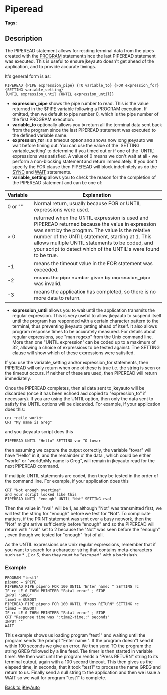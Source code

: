 # Piperead

<PageHeader />

**Tags:**
<badge text='program profiling' vertical='middle' />

## Description

The PIPEREAD statement allows for reading terminal data from the pipes created with the [PROGRAM](./../program) statement since the last PIPEREAD statement was executed. This is useful to ensure jkeyauto doesn't get ahead of the application, and to provide accurate timings.

It's general form is as:

```
PIPEREAD {PIPE expression_pipe} {TO variable_to} {FOR expression_for} {SETTING variable_setting}
{UNTIL expression_until {UNTIL expression_until}}
```

- **expression\_pipe** shows the pipe number to read. This is the value returned in the $PIPE variable following a PROGRAM execution. If omitted, then we default to pipe number 0, which is the pipe number of the first PROGRAM execution.
- **variable\_to** optionally allows you to return all the terminal data sent back from the program since the last PIPEREAD statement was executed to the defined variable name.
- **expression\_for** is a timeout option and shows how long jkeyauto will wait before timing out. You can use the value of the 'SETTING variable\_setting' to determine if you timed out or if one of the 'UNTIL' expressions was satisfied. A value of 0 means we don't wait at all - we perform a non-blocking statement and return immediately. If you don't specify the FOR clause then PIPEREAD will block indefinitely as do the [SYNC](./../sync) and [WAIT](./../wait) statements.
- **variable\_setting** allows you to check the reason for the completion of the PIPEREAD statement and can be one of:

| Variable  | Explanation |
| --- | --- |
| 0 or "" | Normal return, usually because FOR or UNTIL expressions were used. |
| &gt; 0 | returned when the UNTIL expression is used and PIPEREAD returned because the value in expression was sent by the program. The value is the relative number of the UNTIL statement, starting at 1. This allows multiple UNTIL statements to be coded, and your script to detect which of the UNTIL's were found to be true. |
| -1 | means the timeout value in the FOR statement was exceeded. |
| -2 | means the pipe number given by expression\_pipe was invalid. |
| -3 | means the application has completed, so there is no more data to return. |

- **expression\_until** allows you to wait until the application transmits the regular expression. This is very useful to allow jkeyauto to suspend itself until the program has responded with a certain character pattern to the terminal, thus preventing jkeyauto getting ahead of itself. It also allows program response times to be accurately measured. For details about regular expressions, see "man regexp" from the Unix command line. More than one "UNTIL expression" can be coded up to a maximum of 32, allowing a choice of expressions
to be tested against. The SETTING clause will show which of these expressions were satisifed.

If you use the variable\_setting and/or expression\_for statements, then PIPEREAD will only return when one of these is true i.e. the string is seen or the timeout occurs. If neither of these are used, then PIPEREAD will return immediately.

Once the PIPEREAD completes, then all data sent to jkeyauto will be discarded (once it has been echoed and copied to "expression\_to" if necessary). If you are using the UNTIL option, then only the data sent to satisfy the UNTIL options will be discarded. For example, if your application does this:

```
CRT "Hello world"
CRT "My name is Greg"
```

and you jkeyauto script does this

```
PIPEREAD UNTIL "Hello" SETTING var TO tovar
```

then assuming we capture the output correctly, the variable "tovar" will have "Hello" in it, and the remainder of the data , which could be either "world" or "world\nMy name is Greg", will remain in jkeyauto read for the next PIPEREAD command.

If multiple UNTIL statements are coded, then they be tested in the order of the command line. For example, if your application does this

```
CRT "Not enough overtime"
and your script looked like this
PIPEREAD UNTIL "enough" UNTIL "Not" SETTING rval
```

Then the value in "rval" will be 1, as although "Not" was transmitted first, we will test the string for "enough" before we test for "Not". To complicate matters, if the PRINT statement was sent over a busy
network, then the "Not" might arrive sufficiently before "enough" and so the PIPEREAD will return with "rval" set to 2 because the "Not" was seen before the "enough" , even though we tested for "enough" first of all.

As the UNTIL expressions use Unix regular expressions, remember that if you want to search for a character string that contains meta-characters such as \* , [ or $, then they must be "escaped" with a backslash.

### Example

```
PROGRAM "test1"
pipeno = $PIPE
PIPEREAD PIPE pipeno FOR 100 UNTIL "Enter name: " SETTING rc
IF rc LE 0 THEN PRINTERR "Fatal error" ; STOP
INPUT "GREG"
time1 = $UBOOT
PIPEREAD PIPE pipeno FOR 100 UNTIL "Press RETURN" SETTING rc
time2 = $UBOOT
IF rc LE 0 THEN PRINTERR "Fatal error" ; STOP
CRT "Response time was ":time2-time1:" seconds"
INPUT ""
WAIT
```

This example shows us loading program "test1" and waiting until the program sends the prompt "Enter name:". If the program doesn"t send it within 100 seconds we give an error. We then send TO the program the string GREG followed by a line feed. The timer is then started in variable time1. We then wait until the program sends a "Press RETURN" string to its terminal output, again with a 100 second timeout. This then gives us the elapsed time, in seconds, that it took "test1" to process the name GREG and return to us. Finally send a null string to the application and then we issue a WAIT so we wait for program "test1" to complete.

[Back to jKeyAuto](./../README.md)

<PageFooter />
